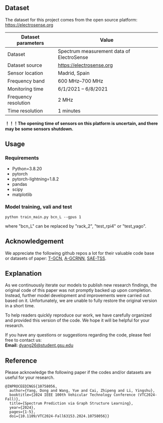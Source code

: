 ## Dataset
The dataset for this project comes from the open source platform: https://electrosense.org

| Dataset parameters            | Value                                    |
|-------------------------------|------------------------------------------|
| Dataset                       | Spectrum measurement data of ElectroSense |
| Dataset source                | https://electrosense.org                 |
| Sensor location               | Madrid, Spain                            |
| Frequency band                | 600 MHz–700 MHz                          |
| Monitoring time               | 6/1/2021 – 6/8/2021                      |
| Frequency resolution          | 2 MHz                                    |
| Time resolution               | 1 minutes                                |

**！！！The opening time of sensors on this platform is uncertain, and there may be some sensors shutdown.**

## Usage

### Requirements
- Python=3.8.20
- pytorch
- pytorch-lightning=1.8.2
- pandas
- scipy
- matplotlib

### Model training, vali and test
```
python train_main.py bcn_L --gpus 1
```
where "bcn_L" can be replaced by "rack_2", "test_rpi4" or "test_yago".


## Acknowledgement

We appreciate the following github repos a lot for their valuable code base or datasets of paper:
[T-GCN](https://github.com/lehaifeng/T-GCN/tree/master/T-GCN/T-GCN-PyTorch), [A-GCRNN](https://github.com/TLTLHILL/A-GCRNN-for-spectrum-prediction), [SAE-TSS](https://ieeexplore.ieee.org/abstract/document/10064355).


## Explanation

As we continuously iterate our models to publish new research findings, the original code of this paper was not promptly backed up upon completion. Instead, further model development and improvements were carried out based on it. Unfortunately, we are unable to fully restore the original version in a short time.  

To help readers quickly reproduce our work, we have carefully organized and provided this version of the code. We hope it will be helpful for your research.  

If you have any questions or suggestions regarding the code, please feel free to contact us:  
**Email:** dyang26@student.gsu.edu

## Reference
Please acknowledge the following paper if the codes and/or datasets are useful for your research.

```
@INPROCEEDINGS{10758056,
  author={Yang, Dong and Wang, Yue and Cai, Zhipeng and Li, Yingshu},
  booktitle={2024 IEEE 100th Vehicular Technology Conference (VTC2024-Fall)}, 
  title={Spectrum Prediction via Graph Structure Learning}, 
  year={2024},
  pages={1-5},
  doi={10.1109/VTC2024-Fall63153.2024.10758056}}
  ```
